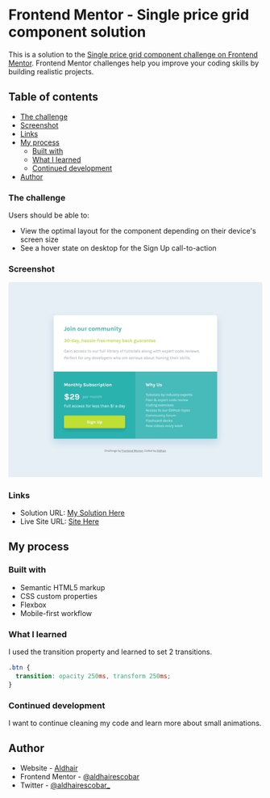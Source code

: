 # Frontend Mentor - Single price grid component solution

This is a solution to the [Single price grid component challenge on Frontend Mentor](https://www.frontendmentor.io/challenges/single-price-grid-component-5ce41129d0ff452fec5abbbc). Frontend Mentor challenges help you improve your coding skills by building realistic projects. 

## Table of contents

- [The challenge](#the-challenge)
- [Screenshot](#screenshot)
- [Links](#links)
- [My process](#my-process)
  - [Built with](#built-with)
  - [What I learned](#what-i-learned)
  - [Continued development](#continued-development)
- [Author](#author)

### The challenge

Users should be able to:

- View the optimal layout for the component depending on their device's screen size
- See a hover state on desktop for the Sign Up call-to-action

### Screenshot

![](./images/card.jpeg)

### Links

- Solution URL: [My Solution Here](https://www.frontendmentor.io/solutions/singlepricecomponentmobile-firsthtml-and-css-T9tMW6fMF)
- Live Site URL: [Site Here](https://aldhairescobar.github.io/single-price-grid-component/)

## My process

### Built with

- Semantic HTML5 markup
- CSS custom properties
- Flexbox
- Mobile-first workflow

### What I learned

I used the transition property and learned to set 2 transitions.

```css
.btn {
  transition: opacity 250ms, transform 250ms;
}
```

### Continued development

I want to continue cleaning my code and learn more about small animations.

## Author

- Website - [Aldhair](https://aldhairescobar.com/)
- Frontend Mentor - [@aldhairescobar](https://www.frontendmentor.io/profile/aldhairescobar)
- Twitter - [@aldhairescobar_](https://twitter.com/aldhairescobar_)